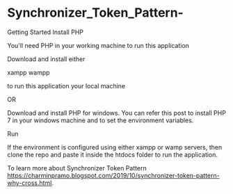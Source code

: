 # Synchronizer_Token_Pattern-

Getting Started Install PHP

You'll need PHP in your working machine to run this application

Download and install either

xampp
wampp

to run this application your local machine

OR

Download and install PHP for windows. You can refer this post to install PHP 7 in your windows machine and to set the environment variables.

Run

If the environment is configured using either xampp or wamp servers, then clone the repo and paste it inside the htdocs folder to run the application.

To learn more about Synchronizer Token Pattern https://charminpramo.blogspot.com/2019/10/synchronizer-token-pattern-why-cross.html.
